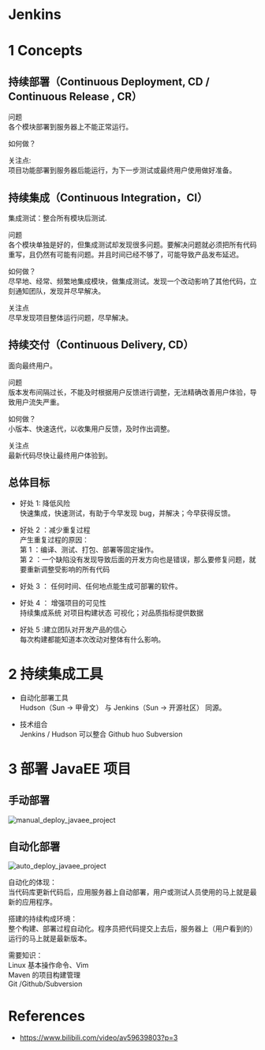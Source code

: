 # Jenkins

# 1 Concepts

## 持续部署（Continuous Deployment, CD / Continuous Release , CR）

问题  
各个模块部署到服务器上不能正常运行。

如何做？

关注点:  
项目功能部署到服务器后能运行，为下一步测试或最终用户使用做好准备。

## 持续集成（Continuous Integration，CI）

集成测试：整合所有模块后测试.

问题  
各个模块单独是好的，但集成测试却发现很多问题。要解决问题就必须把所有代码重写，且仍然有可能有问题。并且时间已经不够了，可能导致产品发布延迟。

如何做？  
尽早地、经常、频繁地集成模块，做集成测试。发现一个改动影响了其他代码，立刻通知团队，发现并尽早解决。

关注点  
尽早发现项目整体运行问题，尽早解决。

## 持续交付（Continuous Delivery, CD）

面向最终用户。

问题  
版本发布间隔过长，不能及时根据用户反馈进行调整，无法精确改善用户体验，导致用户流失严重。

如何做？  
小版本、快速迭代，以收集用户反馈，及时作出调整。

关注点  
最新代码尽快让最终用户体验到。

## 总体目标

- 好处 1: 降低风险  
  快速集成，快速测试，有助于今早发现 bug，并解决；今早获得反馈。
- 好处 2 ：减少重复过程  
  产生重复过程的原因：  
  第 1 ：编译、测试、打包、部署等固定操作。  
  第 2 ：一个缺陷没有发现导致后面的开发方向也是错误，那么要修复问题，就要重新调整受影响的所有代码

- 好处 3 ： 任何时间、任何地点能生成可部署的软件。

- 好处 4 ： 增强项目的可见性  
  持续集成系统 对项目构建状态 可视化；对品质指标提供数据

- 好处 5 :建立团队对开发产品的信心  
  每次构建都能知道本次改动对整体有什么影响。

# 2 持续集成工具

- 自动化部署工具  
  Hudson（Sun -> 甲骨文） 与 Jenkins（Sun -> 开源社区） 同源。

- 技术组合  
  Jenkins / Hudson 可以整合 Github huo Subversion

# 3 部署 JavaEE 项目

## 手动部署

![manual_deploy_javaee_project](https://yingvickycao.github.io/img/manual_deploy_javaee_project.png)

## 自动化部署

![auto_deploy_javaee_project](https://yingvickycao.github.io/img/auto_deploy_javaee_project.png)

自动化的体现：  
当代码库更新代码后，应用服务器上自动部署，用户或测试人员使用的马上就是最新的应用程序。

搭建的持续构成环境：  
整个构建、部署过程自动化。程序员把代码提交上去后，服务器上（用户看到的）运行的马上就是最新版本。

需要知识：  
Linux 基本操作命令、Vim  
Maven 的项目构建管理  
Git /Github/Subversion

# References

- https://www.bilibili.com/video/av59639803?p=3
